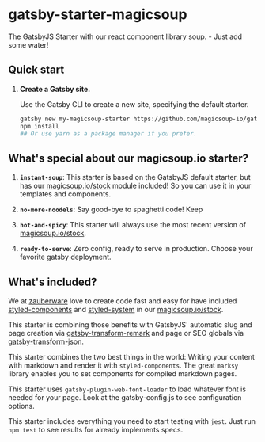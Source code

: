# gatsby-starter-magicsoup

The GatsbyJS Starter with our react component library soup. - Just add some water!

## Quick start

1.  **Create a Gatsby site.**

    Use the Gatsby CLI to create a new site, specifying the default starter.

    ```sh
    gatsby new my-magicsoup-starter https://github.com/magicsoup-io/gatsby-starter-magicsoup
    npm install 
    ## Or use yarn as a package manager if you prefer. 
    ```

## What's special about our magicsoup.io starter?

1.  **`instant-soup`**: This starter is based on the GatsbyJS default starter, but has our [magicsoup.io/stock](https://github.com/magicsoup-io/magicsoup-stock) module included! So you can use it in your templates and components.

2.  **`no-more-noodels`**: Say good-bye to spaghetti code! Keep

3.  **`hot-and-spicy`**: This starter will always use the most recent version of [magicsoup.io/stock](https://github.com/magicsoup-io/magicsoup-stock).

4. **`ready-to-serve`**: Zero config, ready to serve in production. Choose your favorite gatsby deployment.

## What's included?

We at [zauberware](https://www.zauberware.com/) love to create code fast and easy for   have included [styled-components](https://www.styled-components.com/) and [styled-system](https://github.com/jxnblk/styled-system) in our [magicsoup.io/stock](https://github.com/magicsoup-io/magicsoup-stock).

This starter is combining those benefits with GatsbyJS' automatic slug and page creation via [gatsby-transform-remark](https://www.styled-components.com/) and page or SEO globals via [gatsby-transform-json](https://www.styled-components.com/). 

This starter combines the two best things in the world: Writing your content with markdown and render it with `styled-components`. The great `marksy` library enables you to set components for compiled markdown pages.

This starter uses `gatsby-plugin-web-font-loader` to load whatever font is needed for your page. Look at the gatsby-config.js to see configuration options.

This starter includes everything you need to start testing with `jest`. Just run `npm test` to see results for already implements specs.